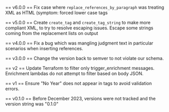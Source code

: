 == v6.0.0 ==
Fix case where `replace_references_by_paragraph` was treating XML as HTML (symptom: forced lower case tags

== v5.0.0 ==
Create `create_tag` and `create_tag_string` to make more compliant XML, to try to resolve escaping issues.
Escape some strings coming from the replacement lists on output

== v4.0.0 ==
Fix a bug which was mangling judgment text in particular scenarios when inserting references.

== v3.0.0 ==
Change the version back to semver to not violate our schema.

== v2 ==
Update Terraform to filter only trigger_enrichment messages.
Enrichment lambdas do not attempt to filter based on body JSON.

== v1 ==
Ensure "No Year" does not appear in <ref> tags to avoid validation errors.

== v0.1.0 ==
Before December 2023, versions were not tracked and the version string was "0.1.0"
